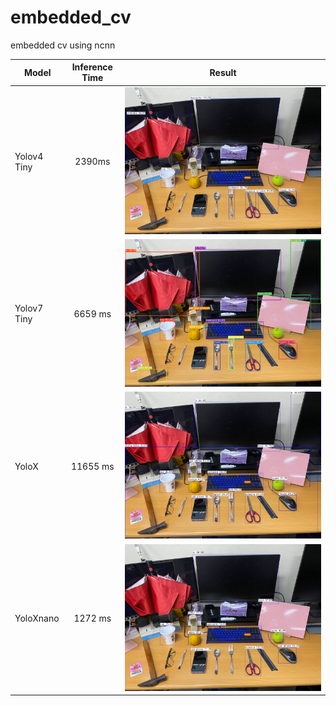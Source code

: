 # embedded_cv
embedded cv using ncnn


|   Model   |   Inference Time |   Result |
|---    |:-:    |:-:    |
|   Yolov4 Tiny   |   2390ms   |   ![image](images/result-detection-yolov4tiny.png) |  
|   Yolov7 Tiny   |   6659 ms  |   ![image](images/result-detection-yolov7-tiny.png) |  
|   YoloX   |   11655 ms  |   ![image](images/result-detection-yolox.png) |
|   YoloXnano   |   1272 ms  |   ![image](images/result-detection-yoloXnano.png) |  

 
